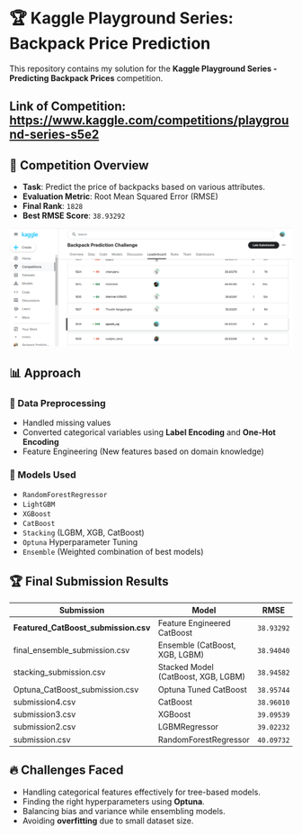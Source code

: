 # 🏆 Kaggle Playground Series: Backpack Price Prediction

This repository contains my solution for the **Kaggle Playground Series - Predicting Backpack Prices** competition.

## Link of Competition: https://www.kaggle.com/competitions/playground-series-s5e2


## 🚀 Competition Overview  
- **Task**: Predict the price of backpacks based on various attributes.
- **Evaluation Metric**: Root Mean Squared Error (RMSE)
- **Final Rank**: `1828`
- **Best RMSE Score**: `38.93292`

  
![alt text](https://github.com/ayushiraj02/Backpack_Prediction_Challenge/blob/main/1828.png?raw=true)


## 📊 Approach

### 🔹 Data Preprocessing
- Handled missing values
- Converted categorical variables using **Label Encoding** and **One-Hot Encoding**
- Feature Engineering (New features based on domain knowledge)

### 🔹 Models Used
- `RandomForestRegressor`
- `LightGBM`
- `XGBoost`
- `CatBoost`
- `Stacking` (LGBM, XGB, CatBoost)
- `Optuna` Hyperparameter Tuning
- `Ensemble` (Weighted combination of best models)

## 🏆 Final Submission Results
| Submission | Model | RMSE |
|------------|----------------|----------|
| **Featured_CatBoost_submission.csv** | Feature Engineered CatBoost | `38.93292` |
| final_ensemble_submission.csv | Ensemble (CatBoost, XGB, LGBM) | `38.94040` |
| stacking_submission.csv | Stacked Model (CatBoost, XGB, LGBM) | `38.94582` |
| Optuna_CatBoost_submission.csv | Optuna Tuned CatBoost | `38.95744` |
| submission4.csv | CatBoost | `38.96010` |
| submission3.csv | XGBoost | `39.09539` |
| submission2.csv | LGBMRegressor | `39.02232` |
| submission.csv | RandomForestRegressor | `40.09732` |

## 🔥 Challenges Faced
- Handling categorical features effectively for tree-based models.
- Finding the right hyperparameters using **Optuna**.
- Balancing bias and variance while ensembling models.
- Avoiding **overfitting** due to small dataset size.
